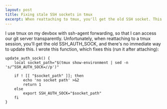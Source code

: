 ```yaml
---
layout: post
title: Fixing stale SSH sockets in tmux
excerpt: When reattaching to tmux, you'll get the old SSH socket. This post shows you how to fix this.
---
```


I use tmux on my devbox with ssh-agent forwarding, so that I can access our git
server transparently. Unfortunately, when reattaching to a tmux session, you'll
get the old SSH\_AUTH\_SOCK, and there's no immediate way to update this. I
wrote this function, which fixes this (run it after attaching):

    update_auth_sock() {
        local socket_path="$(tmux show-environment | sed -n 's/^SSH_AUTH_SOCK=//p')"

        if ! [[ "$socket_path" ]]; then
            echo 'no socket path' >&2
            return 1
        else
            export SSH_AUTH_SOCK="$socket_path"
        fi
    }
